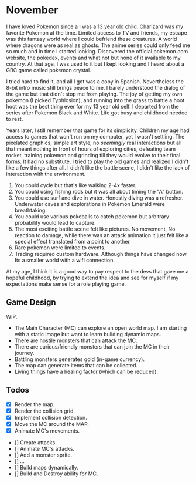 # November

I have loved Pokemon since a I was a 13 year old child. Charizard was my favorite Pokemon at the time.
Limited access to TV and friends, my escape was this fantasy world where I could befriend these creatures.
A world where dragons were as real as ghosts. The anime series could only feed me so much and in time I started looking.
Discovered the official pokemon.com website, the pokedex, events and what not but none of it available to my country.
At that age, I was used to it but I kept looking and I heard about a GBC game called pokemon crystal.

I tried hard to find it, and all I got was a copy in Spanish. Nevertheless the 8-bit intro music still brings peace to me.
I barely understood the dialog of the game but that didn't stop me from playing. The joy of getting my own pokemon (I picked Typhlosion),
and running into the grass to battle a hoot hoot was the best thing ever for my 13 year old self. I departed from the series after Pokemon Black and White.
Life got busy and childhood needed to rest. 

Years later, I still remember that game for its simplicity. Children my age had access to games that won't run on my computer, yet I wasn't settling.
The pixelated graphics, simple art style, no _seemingly_ real interactions but all that meant nothing in front of hours of exploring cities, defeating
team rocket, training pokemon and grinding till they would evolve to their final forms. It had no substitute. I tried to play the old games
and realized I didn't like a few things after all. I didn't like the battle scene, I didn't like the lack of interaction with the environment.

1. You could cycle but that's like walking 2-4x faster.
2. You could using fishing rods but it was all about timing the "A" button.
3. You could use surf and dive in water. Honestly diving was a refresher. Underwater caves and explorations in Pokemon Emerald were breathtaking.
4. You could use various pokeballs to catch pokemon but arbitrary probability would lead to capture.
5. The most exciting battle scene felt like pictures. No movement, No reaction to damage, while there was an attack animation it just felt like
    a special effect translated from a point to another.
6. Rare pokemon were limited to events.
7. Trading required custom hardware. Although things have changed now. Its a smaller world with a wifi connection.

At my age, I think it is a good way to pay respect to the devs that gave me a hopeful childhood,
by trying to extend the idea and see for myself if my expectations make sense for a role playing game.

## Game Design

WIP. 

- The Main Character (MC) can explore an open world map. I am starting with a static image but want to learn building dynamic maps.
- There are hostile monsters that can attack the MC.
- There are curious/friendly monsters that can join the MC in their journey.
- Battling monsters generates gold (in-game currency).
- The map can generate items that can be collected.
- Living things have a healing factor (which can be reduced).

## Todos

- [x] Render the map.
- [x] Render the collision grid.
- [x] Implement collision detection.
- [x] Move the MC around the MAP.
- [x] Animate MC's movements.
- [] Create attacks.
- [] Animate MC's attacks.
- [] Add a monster sprite.
- [] ...
- [] Build maps dynamically.
- [] Build and Destroy ability for MC.

